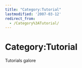 ```yaml
---
title: "Category:Tutorial"
lastmodified: '2007-03-12'
redirect_from:
  - /Category%3ATutorial/
---
```


Category:Tutorial
=================

Tutorials galore

